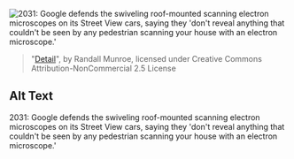 ![2031: Google defends the swiveling roof-mounted scanning electron microscopes on its Street View cars, saying they 'don't reveal anything that couldn't be seen by any pedestrian scanning your house with an electron microscope.'](https://imgs.xkcd.com/comics/detail.png)
> "[Detail](https://xkcd.com/1204/)", by Randall Munroe, licensed under Creative Commons Attribution-NonCommercial 2.5 License

## Alt Text
2031: Google defends the swiveling roof-mounted scanning electron microscopes on its Street View cars, saying they 'don't reveal anything that couldn't be seen by any pedestrian scanning your house with an electron microscope.'
